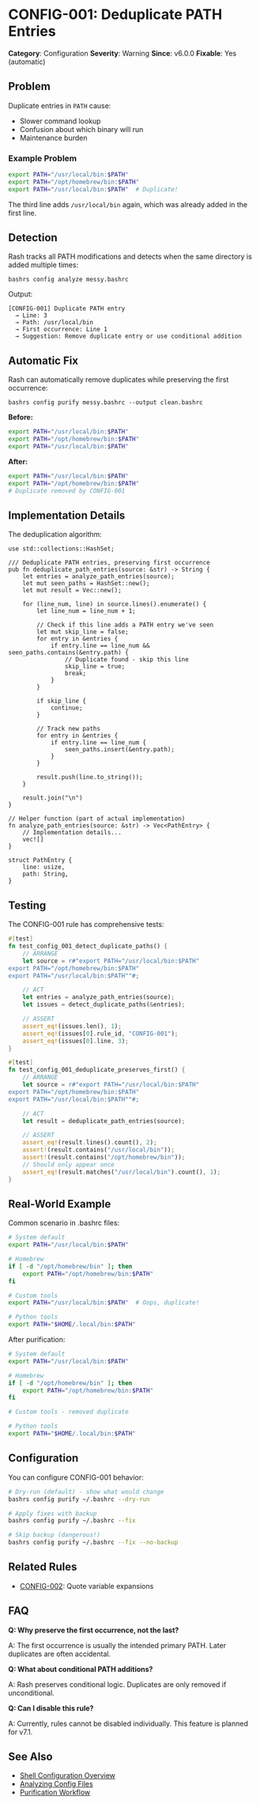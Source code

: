 # CONFIG-001: Deduplicate PATH Entries

**Category**: Configuration
**Severity**: Warning
**Since**: v6.0.0
**Fixable**: Yes (automatic)

## Problem

Duplicate entries in `PATH` cause:
- Slower command lookup
- Confusion about which binary will run
- Maintenance burden

### Example Problem

```bash
export PATH="/usr/local/bin:$PATH"
export PATH="/opt/homebrew/bin:$PATH"
export PATH="/usr/local/bin:$PATH"  # Duplicate!
```

The third line adds `/usr/local/bin` again, which was already added in the first line.

## Detection

Rash tracks all PATH modifications and detects when the same directory is added multiple times:

```bash,no_run
bashrs config analyze messy.bashrc
```

Output:

```text
[CONFIG-001] Duplicate PATH entry
  → Line: 3
  → Path: /usr/local/bin
  → First occurrence: Line 1
  → Suggestion: Remove duplicate entry or use conditional addition
```

## Automatic Fix

Rash can automatically remove duplicates while preserving the first occurrence:

```bash,no_run
bashrs config purify messy.bashrc --output clean.bashrc
```

**Before:**

```bash
export PATH="/usr/local/bin:$PATH"
export PATH="/opt/homebrew/bin:$PATH"
export PATH="/usr/local/bin:$PATH"
```

**After:**

```bash
export PATH="/usr/local/bin:$PATH"
export PATH="/opt/homebrew/bin:$PATH"
# Duplicate removed by CONFIG-001
```

## Implementation Details

The deduplication algorithm:

```rust,no_run
use std::collections::HashSet;

/// Deduplicate PATH entries, preserving first occurrence
pub fn deduplicate_path_entries(source: &str) -> String {
    let entries = analyze_path_entries(source);
    let mut seen_paths = HashSet::new();
    let mut result = Vec::new();

    for (line_num, line) in source.lines().enumerate() {
        let line_num = line_num + 1;

        // Check if this line adds a PATH entry we've seen
        let mut skip_line = false;
        for entry in &entries {
            if entry.line == line_num && seen_paths.contains(&entry.path) {
                // Duplicate found - skip this line
                skip_line = true;
                break;
            }
        }

        if skip_line {
            continue;
        }

        // Track new paths
        for entry in &entries {
            if entry.line == line_num {
                seen_paths.insert(&entry.path);
            }
        }

        result.push(line.to_string());
    }

    result.join("\n")
}

// Helper function (part of actual implementation)
fn analyze_path_entries(source: &str) -> Vec<PathEntry> {
    // Implementation details...
    vec![]
}

struct PathEntry {
    line: usize,
    path: String,
}
```

## Testing

The CONFIG-001 rule has comprehensive tests:

```rust
#[test]
fn test_config_001_detect_duplicate_paths() {
    // ARRANGE
    let source = r#"export PATH="/usr/local/bin:$PATH"
export PATH="/opt/homebrew/bin:$PATH"
export PATH="/usr/local/bin:$PATH""#;

    // ACT
    let entries = analyze_path_entries(source);
    let issues = detect_duplicate_paths(&entries);

    // ASSERT
    assert_eq!(issues.len(), 1);
    assert_eq!(issues[0].rule_id, "CONFIG-001");
    assert_eq!(issues[0].line, 3);
}

#[test]
fn test_config_001_deduplicate_preserves_first() {
    // ARRANGE
    let source = r#"export PATH="/usr/local/bin:$PATH"
export PATH="/opt/homebrew/bin:$PATH"
export PATH="/usr/local/bin:$PATH""#;

    // ACT
    let result = deduplicate_path_entries(source);

    // ASSERT
    assert_eq!(result.lines().count(), 2);
    assert!(result.contains("/usr/local/bin"));
    assert!(result.contains("/opt/homebrew/bin"));
    // Should only appear once
    assert_eq!(result.matches("/usr/local/bin").count(), 1);
}
```

## Real-World Example

Common scenario in .bashrc files:

```bash
# System default
export PATH="/usr/local/bin:$PATH"

# Homebrew
if [ -d "/opt/homebrew/bin" ]; then
    export PATH="/opt/homebrew/bin:$PATH"
fi

# Custom tools
export PATH="/usr/local/bin:$PATH"  # Oops, duplicate!

# Python tools
export PATH="$HOME/.local/bin:$PATH"
```

After purification:

```bash
# System default
export PATH="/usr/local/bin:$PATH"

# Homebrew
if [ -d "/opt/homebrew/bin" ]; then
    export PATH="/opt/homebrew/bin:$PATH"
fi

# Custom tools - removed duplicate

# Python tools
export PATH="$HOME/.local/bin:$PATH"
```

## Configuration

You can configure CONFIG-001 behavior:

```bash
# Dry-run (default) - show what would change
bashrs config purify ~/.bashrc --dry-run

# Apply fixes with backup
bashrs config purify ~/.bashrc --fix

# Skip backup (dangerous!)
bashrs config purify ~/.bashrc --fix --no-backup
```

## Related Rules

- [CONFIG-002](./config-002.md): Quote variable expansions

## FAQ

**Q: Why preserve the first occurrence, not the last?**

A: The first occurrence is usually the intended primary PATH. Later duplicates are often accidental.

**Q: What about conditional PATH additions?**

A: Rash preserves conditional logic. Duplicates are only removed if unconditional.

**Q: Can I disable this rule?**

A: Currently, rules cannot be disabled individually. This feature is planned for v7.1.

## See Also

- [Shell Configuration Overview](../overview.md)
- [Analyzing Config Files](../analyzing.md)
- [Purification Workflow](../purifying.md)
